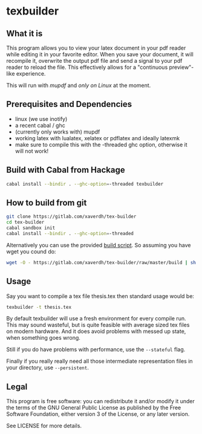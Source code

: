 # texbuilder
## What it is

This program allows you to view your latex document in your pdf
reader while editing it in your favorite editor. When you save
your document, it will recompile it, overwrite the output pdf file
and send a signal to your pdf reader to reload the file.
This effectively allows for a "continuous preview"-like experience.

This will run with *mupdf* and *only on Linux* at the moment.

## Prerequisites and Dependencies
  * linux (we use inotify)
  * a recent cabal / ghc
  * (currently only works with) mupdf
  * working latex with lualatex, xelatex or pdflatex and ideally latexmk
  * make sure to compile this with the -threaded ghc option, otherwise it will not work!

## Build with Cabal from Hackage

```sh
cabal install --bindir . --ghc-option=-threaded texbuilder
```

## How to build from git

```sh
git clone https://gitlab.com/xaverdh/tex-builder
cd tex-builder
cabal sandbox init
cabal install --bindir . --ghc-option=-threaded
```
Alternatively you can use the provided [build script][build-script].
So assuming you have wget you cound do:

```sh
wget -O - https://gitlab.com/xaverdh/tex-builder/raw/master/build | sh
```

## Usage

Say you want to compile a tex file thesis.tex then standard usage would be:
```sh
texbuilder -t thesis.tex
```
By default texbuilder will use a fresh environment for every compile run. This may
sound wasteful, but is quite feasible with average sized tex files on modern hardware.
And it does avoid problems with messed up state, when something goes wrong.

Still if you do have problems with performance, use the ` --stateful ` flag.

Finally if you really really need all those intermediate representation files
in your directory, use ` --persistent `.

## Legal

This program is free software: you can redistribute it and/or modify
it under the terms of the GNU General Public License as published by
the Free Software Foundation, either version 3 of the License, or
any later version.

See LICENSE for more details.


[build-script]: https://gitlab.com/xaverdh/tex-builder/blob/master/build

